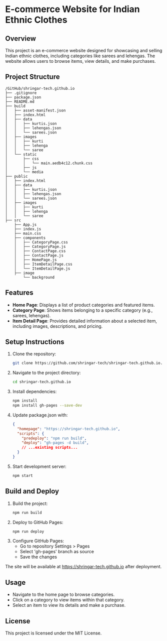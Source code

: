 # E-commerce Website for Indian Ethnic Clothes

## Overview
This project is an e-commerce website designed for showcasing and selling Indian ethnic clothes, including categories like sarees and lehengas. The website allows users to browse items, view details, and make purchases.

## Project Structure
```
/GitHub/shringar-tech.github.io
├── .gitignore
├── package.json
├── README.md
├── build
│   ├── asset-manifest.json
│   ├── index.html
│   ├── data
│   │   ├── kurtis.json
│   │   ├── lehengas.json
│   │   └── sarees.json
│   ├── images
│   │   ├── kurti
│   │   ├── lehenga
│   │   └── saree
│   └── static
│       ├── css
│       │   └── main.aedb4c12.chunk.css
│       ├── js
│       └── media
├── public
│   ├── index.html
│   ├── data
│   │   ├── kurtis.json
│   │   ├── lehengas.json
│   │   └── sarees.json
│   ├── images
│   │   ├── kurti
│   │   ├── lehenga
│   │   └── saree
├── src
    ├── App.js
    ├── index.js
    ├── main.css
    ├── components
    │   ├── CategoryPage.css
    │   ├── CategoryPage.js
    │   ├── ContactPage.css
    │   ├── ContactPage.js
    │   ├── HomePage.js
    │   ├── ItemDetailPage.css
    │   └── ItemDetailPage.js
    ├── image
        └── background
```

## Features
- **Home Page**: Displays a list of product categories and featured items.
- **Category Page**: Shows items belonging to a specific category (e.g., sarees, lehengas).
- **Item Detail Page**: Provides detailed information about a selected item, including images, descriptions, and pricing.

## Setup Instructions
1. Clone the repository:
   ```bash
   git clone https://github.com/shringar-tech/shringar-tech.github.io.git
   ```
2. Navigate to the project directory:
   ```bash
   cd shringar-tech.github.io
   ```
3. Install dependencies:
   ```bash
   npm install
   npm install gh-pages --save-dev
   ```
4. Update package.json with:
   ```json
   {
     "homepage": "https://shringar-tech.github.io",
     "scripts": {
       "predeploy": "npm run build",
       "deploy": "gh-pages -d build",
       // ...existing scripts...
     }
   }
   ```
5. Start development server:
   ```bash
   npm start
   ```

## Build and Deploy
1. Build the project:
   ```bash
   npm run build
   ```
2. Deploy to GitHub Pages:
   ```bash
   npm run deploy
   ```
3. Configure GitHub Pages:
   - Go to repository Settings > Pages
   - Select 'gh-pages' branch as source
   - Save the changes

The site will be available at https://shringar-tech.github.io after deployment.

## Usage
- Navigate to the home page to browse categories.
- Click on a category to view items within that category.
- Select an item to view its details and make a purchase.

## License
This project is licensed under the MIT License.